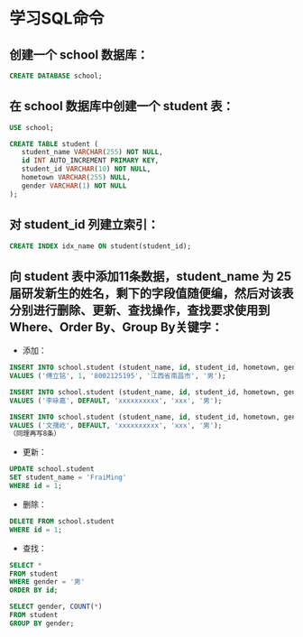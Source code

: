 # 学习SQL命令


## 创建一个 school 数据库：

```SQL
CREATE DATABASE school;
```

## 在 school 数据库中创建一个 student 表：

```SQL
USE school;  

CREATE TABLE student (
   student_name VARCHAR(255) NOT NULL,
   id INT AUTO_INCREMENT PRIMARY KEY,
   student_id VARCHAR(10) NOT NULL,
   hometown VARCHAR(255) NULL,
   gender VARCHAR(1) NOT NULL
);
```

## 对 student_id 列建立索引：

```SQL
CREATE INDEX idx_name ON student(student_id);
```

## 向 student 表中添加11条数据，student_name 为 25 届研发新生的姓名，剩下的字段值随便编，然后对该表分别进行删除、更新、查找操作，查找要求使用到Where、Order By、Group By关键字：


- 添加：

```SQL
INSERT INTO school.student (student_name, id, student_id, hometown, gender)
VALUES ('傅立铭', 1, '8002125195', '江西省南昌市', '男');

INSERT INTO school.student (student_name, id, student_id, hometown, gender)
VALUES ('李咏嘉', DEFAULT, 'xxxxxxxxxx', 'xxx', '男');

INSERT INTO school.student (student_name, id, student_id, hometown, gender)
VALUES ('文孺屹', DEFAULT, 'xxxxxxxxxx', 'xxx', '男');
（同理再写8条）
```

- 更新：

```SQL
UPDATE school.student
SET student_name = 'FraiMing'
WHERE id = 1;
```

- 删除：

```SQL
DELETE FROM school.student
WHERE id = 1;
```

- 查找：

```SQL
SELECT *
FROM student
WHERE gender = '男'
ORDER BY id;

SELECT gender, COUNT(*)
FROM student
GROUP BY gender;
```
